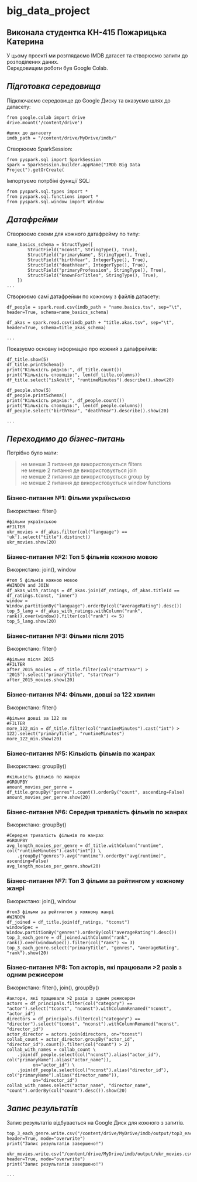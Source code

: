 # big_data_project
## Виконала студентка КН-415 Пожарицька Катерина
У цьому проекті ми розглядаємо IMDB датасет та створюємо запити до розподілених даних.  
Середовищем роботи був Google Colab. 
## _Підготовка середовища_
Підключаємо середовище до Google Диску та вказуємо шлях до датасету:
```
from google.colab import drive
drive.mount('/content/drive')

#шлях до датасету
imdb_path = "/content/drive/MyDrive/imdb/"
```
Створюємо SparkSession:
```
from pyspark.sql import SparkSession
spark = SparkSession.builder.appName("IMDb Big Data Project").getOrCreate(
```
Імпортуємо потрбіні функції SQL:
```
from pyspark.sql.types import *
from pyspark.sql.functions import *
from pyspark.sql.window import Window
```
## _Датафрейми_  
Створюємо схеми для кожного датафрейму по типу:
```
name_basics_schema = StructType([
        StructField("nconst", StringType(), True),
        StructField("primaryName", StringType(), True),
        StructField("birthYear", IntegerType(), True),
        StructField("deathYear", IntegerType(), True),
        StructField("primaryProfession", StringType(), True),
        StructField("knownForTitles", StringType(), True),
    ])
...
```
Створюємо самі датафрейми по кожному з файлів датасету:
```
df_people = spark.read.csv(imdb_path + "name.basics.tsv", sep="\t", header=True, schema=name_basics_schema)

df_akas = spark.read.csv(imdb_path + "title.akas.tsv", sep="\t", header=True, schema=title_akas_schema)

...
```
Показуємо основну інформацію про кожний з датафреймів:
```
df_title.show(5)
df_title.printSchema()
print("Кількість рядків:", df_title.count())
print("Кількість стовпців:", len(df_title.columns))
df_title.select("isAdult", "runtimeMinutes").describe().show(20)

df_people.show(5)
df_people.printSchema()
print("Кількість рядків:", df_people.count())
print("Кількість стовпців:", len(df_people.columns))
df_people.select("birthYear", "deathYear").describe().show(20)

...
```
## _Переходимо до бізнес-питань_
Потрібно було мати:
> не менше 3 питання де використовується filters  
> не менше 2 питання де використовується join  
> не менше 2 питання де використовується group by  
> не менше 2 питання де використовується window functions

### Бізнес-питання №1: Фільми українською  
Використано: filter()
```
#фільми українською
#FILTER
ukr_movies = df_akas.filter(col("language") == 'uk').select("title").distinct()
ukr_movies.show(20)
```
### Бізнес-питання №2: Топ 5 фільмів кожною мовою  
Використано: join(), window

```
#топ 5 фільмів кожною мовою
#WINDOW and JOIN
df_akas_with_ratings = df_akas.join(df_ratings, df_akas.titleId == df_ratings.tconst, "inner")
window = Window.partitionBy("language").orderBy(col("averageRating").desc())
top_5_lang = df_akas_with_ratings.withColumn("rank", rank().over(window)).filter(col("rank") <= 5)
top_5_lang.show(20)
```
### Бізнес-питання №3: Фільми після 2015  
Використано: filter()  
```
#фільми після 2015
#FILTER
after_2015_movies = df_title.filter(col("startYear") > '2015').select("primaryTitle", "startYear")
after_2015_movies.show(20)
```
### Бізнес-питання №4: Фільми, довші за 122 хвилин  
Використано: filter()  
```
#фільми довші за 122 хв
#FILTER
more_122_min = df_title.filter(col("runtimeMinutes").cast("int") > 122).select("primaryTitle", "runtimeMinutes")
more_122_min.show(20)
```
### Бізнес-питання №5: Кількість фільмів по жанрах  
Використано: groupBy()  
```
#кількість фільмів по жанрах
#GROUPBY
amount_movies_per_genre = df_title.groupBy("genres").count().orderBy("count", ascending=False)
amount_movies_per_genre.show(20)
```
### Бізнес-питання №6: Середня тривалість фільмів по жанрах  
Використано: groupBy()  
```
#Cередня тривалість фільмів по жанрах
#GROUPBY
avg_length_movies_per_genre = df_title.withColumn("runtime", col("runtimeMinutes").cast("int")) \
    .groupBy("genres").avg("runtime").orderBy("avg(runtime)", ascending=False)
avg_length_movies_per_genre.show(20)
```
### Бізнес-питання №7: Топ 3 фільми за рейтингом у кожному жанрі  
Використано: join(), window  
```
#топ3 фільми за рейтингом у кожному жанрі 
#WINDOW
df_joined = df_title.join(df_ratings, "tconst")
windowSpec = Window.partitionBy("genres").orderBy(col("averageRating").desc())
top_3_each_genre = df_joined.withColumn("rank", rank().over(windowSpec)).filter(col("rank") <= 3)
top_3_each_genre.select("primaryTitle", "genres", "averageRating", "rank").show(20)

```
### Бізнес-питання №8: Топ акторів, які працювали >2 разів з одним режисером
Використано: filter(), join(), groupBy()
```
#актори, які працювали >2 разів з одним режисером
actors = df_principals.filter(col("category") == "actor").select("tconst", "nconst").withColumnRenamed("nconst", "actor_id")
directors = df_principals.filter(col("category") == "director").select("tconst", "nconst").withColumnRenamed("nconst", "director_id")
actor_director = actors.join(directors, on="tconst")
collab_count = actor_director.groupBy("actor_id", "director_id").count().filter(col("count") > 2)
collab_with_names = collab_count \
    .join(df_people.select(col("nconst").alias("actor_id"), col("primaryName").alias("actor_name")),
          on="actor_id") \
    .join(df_people.select(col("nconst").alias("director_id"), col("primaryName").alias("director_name")),
          on="director_id")
collab_with_names.select("actor_name", "director_name", "count").orderBy(col("count").desc()).show(20)
```
## _Запис результатів_  
Запис результатів відбувається на Google Диск для кожного з запитів.  
```
top_3_each_genre.write.csv("/content/drive/MyDrive/imdb/output/top3_each_genre.csv", header=True, mode="overwrite")
print("Запис результатів завершено!")

ukr_movies.write.csv("/content/drive/MyDrive/imdb/output/ukr_movies.csv", header=True, mode="overwrite")
print("Запис результатів завершено!")

...
```

